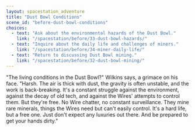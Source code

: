 ```yaml
---
layout: spacestation_adventure
title: "Dust Bowl Conditions"
scene_id: "before-dust-bowl-conditions"
choices:
  - text: "Ask about the environmental hazards of the Dust Bowl."
    link: "/spacestation/before/33-dust-bowl-hazards/"
  - text: "Inquire about the daily life and challenges of miners."
    link: "/spacestation/before/34-miner-daily-life/"
  - text: "Return to discussing Dust Bowl mining."
    link: "/spacestation/before/32-dust-bowl-mining/"
---
```


"The living conditions in the Dust Bowl?" Wilkins says, a grimace on his face. "Harsh. The air is thick with dust, the gravity is often unstable, and the work is back-breaking. It's a constant struggle against the environment, against the decay of old tech, and against the Wires' attempts to control them. But they're free. No Wire chatter, no constant surveillance. They mine rare minerals, things the Wires need but can't easily control. It's a hard life, but a free one. Just don't expect any luxuries out there. And be prepared to get your hands dirty."

